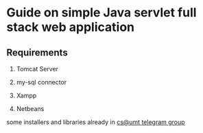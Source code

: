 # Guide on simple Java servlet full stack web application

## Requirements

1. Tomcat Server

2. my-sql connector

3. Xampp

4. Netbeans

some installers and libraries already in [cs@umt telegram group](t.me/umtcs)